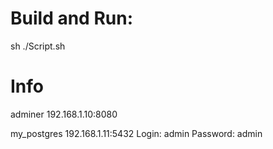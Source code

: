 
# Build and Run:
sh ./Script.sh

# Info
adminer
192.168.1.10:8080

my_postgres
192.168.1.11:5432
Login: admin
Password: admin